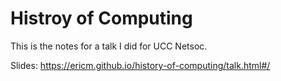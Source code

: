# Histroy of Computing
This is the notes for a talk I did for UCC Netsoc.

Slides: https://ericm.github.io/history-of-computing/talk.html#/
